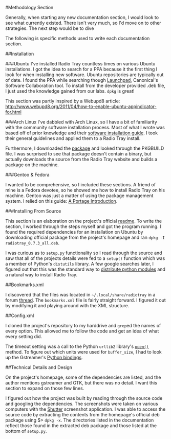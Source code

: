 #Methodology Section

Generally, when starting any new documentation section, I would look to see what currently existed. There isn't very much, so I'd move on to other strategies. The next step would be to dive


The following is specific methods used to write each documentation section.

##Installation

###Ubuntu
I've installed Radio Tray countless times on various Ubuntu installations. I got the idea to search for a PPA because it the first thing I look for when installing new software. Ubuntu repositories are typically out of date.  I found the PPA while searching though [Launchpad](http://launchpad.net), Canonical's Software Collaboration tool. To install from the developer provided .deb file, I just used the knowledge gained from our labs. `dpkg` is great!

This section was partly inspired by a Webupd8 article:
<http://www.webupd8.org/2011/04/how-to-enable-ubuntu-appindicator-for.html>

###Arch Linux
I've dabbled with Arch Linux, so I have a bit of familiarity with the community software installation process. Most of what I wrote was based off of prior knowledge and their [software installation guide](https://wiki.archlinux.org/index.php/AUR_User_Guidelines). I took their general guidelines and applied them to a Radio Tray install.

Furthermore, I downloaded the [package](https://aur.archlinux.org/packages/radiotray/) and looked through the PKGBUILD file. I was surprised to see that package doesn't contain a binary, but actually downloads the source from the Radio Tray website and builds a package on the machine.

###Gentoo & Fedora

I wanted to be comprehensive, so I included these sections. A friend of mine is a Fedora devotee, so he showed me how to install Radio Tray on his machine. Gentoo was just a matter of using the package management system. I relied on this guide: [A Portage Introduction](http://www.gentoo.org/doc/en/handbook/handbook-x86.xml?part=2&chap=1).

###Installing From Source

This section is an elaboration on the project's official [readme](https://bitbucket.org/carlmig/radio-tray/src). To write the section, I worked through the steps myself and got the program running. I found the required dependencies for an installation on Ubuntu by downloading official package from the project's homepage and ran `dpkg -I radiotray_0.7.3_all.deb`.

I was curious as to `setup.py` functionality so I read through the source and saw that all of the projects details were fed to a `setup()` function which was a member of Python's `distutils` library. A few google searches later, I figured out that this was the standard way to [distribute python modules](http://docs.python.org/2/distutils/setupscript.html) and a natural way to install Radio Tray.

##Bookmarks.xml

I discovered that the files was located in `~/.local/share/radiotray` in a forum [thread](https://www.ultimateeditionoz.com/forum/viewtopic.php?t=3051). The `bookmarks.xml` file is fairly straight forward. I figured it out by modifying it and playing around with the XML structure.

##Config.xml

I cloned the project's repository to my harddrive and `grep`ed the names of every option. This allowed me to follow the code and get an idea of what every setting did. 

The timeout setting was a call to the Python `urllib2` library's [`open()`](http://docs.python.org/2/library/urllib2.html) method. To figure out which units were used for `buffer_size`, I had to look up the Gstreamer's [Python bindings](http://pygstdocs.berlios.de/pygst-reference/class-gstbuffer.html).

##Technical Details and Design

On the project's homepage, some of the dependencies are listed, and the author mentions gstreamer and GTK, but there was no detail. I want this section to expand on those few lines.

I figured out how the project was built by reading through the source code and googling the dependencies. The screenshots were taken on various computers with the [Shutter](http://shutter-project.org/) screenshot application. I was able to access the source code by extracting the contents from the homepage's official deb package using $> `dpkg -x`. The directories listed in the documentation reflect those found in the extracted deb package and those listed at the bottom of `setup.py`.
